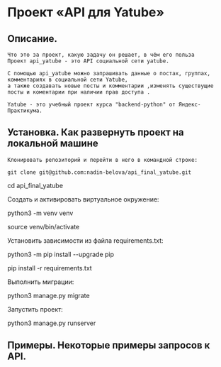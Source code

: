 
#  Проект «API для Yatube»
## Описание. 
    Что это за проект, какую задачу он решает, в чём его польза
    Проект api_yatube - это API социальной сети yatube.

    С помощью api_yatube можно запрашивать данные о постах, группах, комментариях в социальной сети Yatube,
    а также создавать новые посты и комментарии ,изменять существущие посты и коментарии при наличии прав доступа .

    Yatube - это учебный проект курса "backend-python" от Яндекс-Практикума.
    
    
 ## Установка. Как развернуть проект на локальной машине
    Клонировать репозиторий и перейти в него в командной строке:

```git clone git@github.com:nadin-belova/api_final_yatube.git```

cd api_final_yatube

Cоздать и активировать виртуальное окружение:

python3 -m venv venv

source venv/bin/activate

Установить зависимости из файла requirements.txt:

python3 -m pip install --upgrade pip

pip install -r requirements.txt

Выполнить миграции:

python3 manage.py migrate

Запустить проект:

python3 manage.py runserver

    
    
 ##  Примеры. Некоторые примеры запросов к API.
